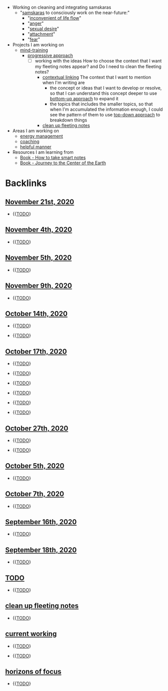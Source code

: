 - Working on cleaning and integrating samskaras 
    - "[samskaras](<samskaras.md>) to consciously work on the near-future:"
        - "[inconvenient of life flow](<inconvenient of life flow.md>)"
        - "[anger](<anger.md>)"
        - "[sexual desire](<sexual desire.md>)"
        - "[attachment](<attachment.md>)"
        - "[fear](<fear.md>)"
- Projects I am working on
    - [mind-training](<mind-training.md>)
        - [progressive approach](<progressive approach.md>)
            - [ ] working with the ideas How to choose the context that I want my fleeting notes appear? and Do I need to clean the fleeting notes?
                - [contextual linking](<contextual linking.md>) The context that I want to mention when I'm writing are
                    - the concept or ideas that I want to develop or resolve, so that I can understand this concept deeper to use [bottom-up approach](<bottom-up approach.md>) to expand it
                    - the topics that includes the smaller topics, so that when I'm accumulated the information enough, I could see the pattern of them to use [top-down approach](<top-down approach.md>) to breakdown things
                - [clean up fleeting notes](<clean up fleeting notes.md>)
- Areas I am working on
    - [energy management](<energy management.md>)
    - [coaching](<coaching.md>)
    - [helpful manner](<helpful manner.md>)
- Resources I am learning from
    - [Book - How to take smart notes](<Book - How to take smart notes.md>)
    - [Book - Journey to the Center of the Earth](<Book - Journey to the Center of the Earth.md>)

# Backlinks
## [November 21st, 2020](<November 21st, 2020.md>)
- {{[TODO](<TODO.md>)}

## [November 4th, 2020](<November 4th, 2020.md>)
- {{[TODO](<TODO.md>)}

## [November 5th, 2020](<November 5th, 2020.md>)
- {{[TODO](<TODO.md>)}

## [November 9th, 2020](<November 9th, 2020.md>)
- {{[TODO](<TODO.md>)}

## [October 14th, 2020](<October 14th, 2020.md>)
- {{[TODO](<TODO.md>)}

- {{[TODO](<TODO.md>)}

## [October 17th, 2020](<October 17th, 2020.md>)
- {{[TODO](<TODO.md>)}

- {{[TODO](<TODO.md>)}

- {{[TODO](<TODO.md>)}

- {{[TODO](<TODO.md>)}

- {{[TODO](<TODO.md>)}

- {{[TODO](<TODO.md>)}

## [October 27th, 2020](<October 27th, 2020.md>)
- {{[TODO](<TODO.md>)}

- {{[TODO](<TODO.md>)}

## [October 5th, 2020](<October 5th, 2020.md>)
- {{[TODO](<TODO.md>)}

## [October 7th, 2020](<October 7th, 2020.md>)
- {{[TODO](<TODO.md>)}

## [September 16th, 2020](<September 16th, 2020.md>)
- {{[TODO](<TODO.md>)}

## [September 18th, 2020](<September 18th, 2020.md>)
- {{[TODO](<TODO.md>)}

## [TODO](<TODO.md>)
- {{[TODO](<TODO.md>)}

## [clean up fleeting notes](<clean up fleeting notes.md>)
- {{[TODO](<TODO.md>)}

## [current working](<current working.md>)
- {{[TODO](<TODO.md>)}

- {{[TODO](<TODO.md>)}

## [horizons of focus](<horizons of focus.md>)
- {{[TODO](<TODO.md>)}

